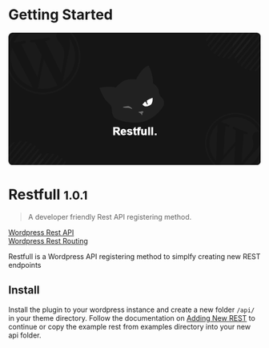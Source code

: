 # Getting Started
![logo](_images/WPRestfull.png)

# Restfull <small>1.0.1</small>

> A developer friendly Rest API registering method.

[Wordpress Rest API](https://developer.wordpress.org/rest-api/)  
[Wordpress Rest Routing](https://developer.wordpress.org/reference/functions/register_rest_route/)

Restfull is a Wordpress API registering method to simplfy creating new REST endpoints

## Install
Install the plugin to your wordpress instance and create a new folder ```/api/``` in your theme directory.
Follow the documentation on [Adding New REST](rf_newrest.md) to continue or copy the example rest from examples directory into your new api folder.
